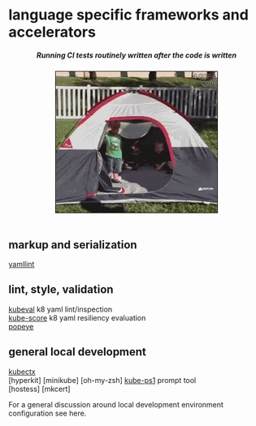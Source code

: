 # language specific frameworks and accelerators

<div align="center">
  <h5>Running CI tests routinely written after the code is written</h5>
  <img alt="ci" src="https://raw.githubusercontent.com/ncheneweth/iac-resources/master/img/tests.gif" />
</div>
<br />

## markup and serialization
[yamllint](https://pypi.org/project/yamllint/)  

## lint, style, validation
[kubeval](https://github.com/garethr/kubeval) k8 yaml lint/inspection  
[kube-score](https://github.com/zegl/kube-score) k8 yaml resiliency evaluation  
[popeye](https://github.com/derailed/popeye)  

## general local development

[kubectx](https://github.com/ahmetb/kubectx)  
[hyperkit]
[minikube]
[oh-my-zsh]
[kube-ps1](https://github.com/jonmosco/kube-ps1) prompt tool  
[hostess]
[mkcert]

For a general discussion around local development environment configuration see here.  
